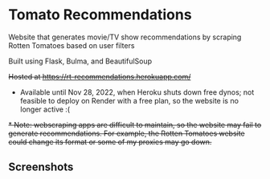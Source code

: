 # Tomato Recommendations

Website that generates movie/TV show recommendations by scraping Rotten Tomatoes based on user filters

Built using Flask, Bulma, and BeautifulSoup

~~Hosted at https://rt-recommendations.herokuapp.com/~~

* Available until Nov 28, 2022, when Heroku shuts down free dynos; not feasible to deploy on Render with a free plan,
  so the website is no longer active :(
  
~~* Note: webscraping apps are difficult to maintain, so the website may fail to generate recommendations.
  For example, the Rotten Tomatoes website could change its format or some of my proxies may go down.~~
  
## Screenshots
